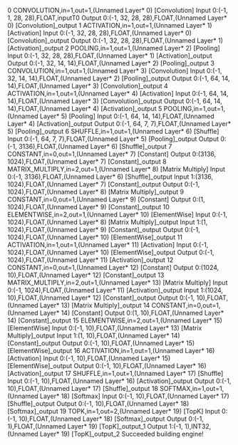 0 CONVOLUTION,in=1,out=1,(Unnamed Layer* 0) [Convolution]
	Input   0:(-1, 1, 28, 28),FLOAT,inputT0
	Output  0:(-1, 32, 28, 28),FLOAT,(Unnamed Layer* 0) [Convolution]_output
1 ACTIVATION,in=1,out=1,(Unnamed Layer* 1) [Activation]
	Input   0:(-1, 32, 28, 28),FLOAT,(Unnamed Layer* 0) [Convolution]_output
	Output  0:(-1, 32, 28, 28),FLOAT,(Unnamed Layer* 1) [Activation]_output
2 POOLING,in=1,out=1,(Unnamed Layer* 2) [Pooling]
	Input   0:(-1, 32, 28, 28),FLOAT,(Unnamed Layer* 1) [Activation]_output
	Output  0:(-1, 32, 14, 14),FLOAT,(Unnamed Layer* 2) [Pooling]_output
3 CONVOLUTION,in=1,out=1,(Unnamed Layer* 3) [Convolution]
	Input   0:(-1, 32, 14, 14),FLOAT,(Unnamed Layer* 2) [Pooling]_output
	Output  0:(-1, 64, 14, 14),FLOAT,(Unnamed Layer* 3) [Convolution]_output
4 ACTIVATION,in=1,out=1,(Unnamed Layer* 4) [Activation]
	Input   0:(-1, 64, 14, 14),FLOAT,(Unnamed Layer* 3) [Convolution]_output
	Output  0:(-1, 64, 14, 14),FLOAT,(Unnamed Layer* 4) [Activation]_output
5 POOLING,in=1,out=1,(Unnamed Layer* 5) [Pooling]
	Input   0:(-1, 64, 14, 14),FLOAT,(Unnamed Layer* 4) [Activation]_output
	Output  0:(-1, 64, 7, 7),FLOAT,(Unnamed Layer* 5) [Pooling]_output
6 SHUFFLE,in=1,out=1,(Unnamed Layer* 6) [Shuffle]
	Input   0:(-1, 64, 7, 7),FLOAT,(Unnamed Layer* 5) [Pooling]_output
	Output  0:(-1, 3136),FLOAT,(Unnamed Layer* 6) [Shuffle]_output
7 CONSTANT,in=0,out=1,(Unnamed Layer* 7) [Constant]
	Output  0:(3136, 1024),FLOAT,(Unnamed Layer* 7) [Constant]_output
8 MATRIX_MULTIPLY,in=2,out=1,(Unnamed Layer* 8) [Matrix Multiply]
	Input   0:(-1, 3136),FLOAT,(Unnamed Layer* 6) [Shuffle]_output
	Input   1:(3136, 1024),FLOAT,(Unnamed Layer* 7) [Constant]_output
	Output  0:(-1, 1024),FLOAT,(Unnamed Layer* 8) [Matrix Multiply]_output
9 CONSTANT,in=0,out=1,(Unnamed Layer* 9) [Constant]
	Output  0:(1, 1024),FLOAT,(Unnamed Layer* 9) [Constant]_output
10 ELEMENTWISE,in=2,out=1,(Unnamed Layer* 10) [ElementWise]
	Input   0:(-1, 1024),FLOAT,(Unnamed Layer* 8) [Matrix Multiply]_output
	Input   1:(1, 1024),FLOAT,(Unnamed Layer* 9) [Constant]_output
	Output  0:(-1, 1024),FLOAT,(Unnamed Layer* 10) [ElementWise]_output
11 ACTIVATION,in=1,out=1,(Unnamed Layer* 11) [Activation]
	Input   0:(-1, 1024),FLOAT,(Unnamed Layer* 10) [ElementWise]_output
	Output  0:(-1, 1024),FLOAT,(Unnamed Layer* 11) [Activation]_output
12 CONSTANT,in=0,out=1,(Unnamed Layer* 12) [Constant]
	Output  0:(1024, 10),FLOAT,(Unnamed Layer* 12) [Constant]_output
13 MATRIX_MULTIPLY,in=2,out=1,(Unnamed Layer* 13) [Matrix Multiply]
	Input   0:(-1, 1024),FLOAT,(Unnamed Layer* 11) [Activation]_output
	Input   1:(1024, 10),FLOAT,(Unnamed Layer* 12) [Constant]_output
	Output  0:(-1, 10),FLOAT,(Unnamed Layer* 13) [Matrix Multiply]_output
14 CONSTANT,in=0,out=1,(Unnamed Layer* 14) [Constant]
	Output  0:(1, 10),FLOAT,(Unnamed Layer* 14) [Constant]_output
15 ELEMENTWISE,in=2,out=1,(Unnamed Layer* 15) [ElementWise]
	Input   0:(-1, 10),FLOAT,(Unnamed Layer* 13) [Matrix Multiply]_output
	Input   1:(1, 10),FLOAT,(Unnamed Layer* 14) [Constant]_output
	Output  0:(-1, 10),FLOAT,(Unnamed Layer* 15) [ElementWise]_output
16 ACTIVATION,in=1,out=1,(Unnamed Layer* 16) [Activation]
	Input   0:(-1, 10),FLOAT,(Unnamed Layer* 15) [ElementWise]_output
	Output  0:(-1, 10),FLOAT,(Unnamed Layer* 16) [Activation]_output
17 SHUFFLE,in=1,out=1,(Unnamed Layer* 17) [Shuffle]
	Input   0:(-1, 10),FLOAT,(Unnamed Layer* 16) [Activation]_output
	Output  0:(-1, 10),FLOAT,(Unnamed Layer* 17) [Shuffle]_output
18 SOFTMAX,in=1,out=1,(Unnamed Layer* 18) [Softmax]
	Input   0:(-1, 10),FLOAT,(Unnamed Layer* 17) [Shuffle]_output
	Output  0:(-1, 10),FLOAT,(Unnamed Layer* 18) [Softmax]_output
19 TOPK,in=1,out=2,(Unnamed Layer* 19) [TopK]
	Input   0:(-1, 10),FLOAT,(Unnamed Layer* 18) [Softmax]_output
	Output  0:(-1, 1),FLOAT,(Unnamed Layer* 19) [TopK]_output_1
	Output  1:(-1, 1),INT32,(Unnamed Layer* 19) [TopK]_output_2
Succeeded building engine!
